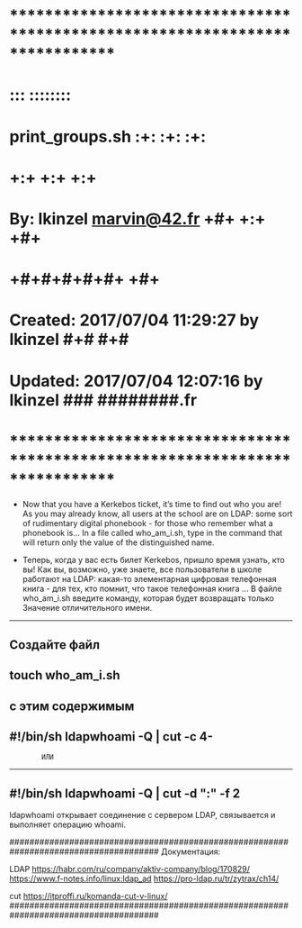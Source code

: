 # **************************************************************************** #
#                                                                              #
#                                                         :::      ::::::::    #
#    print_groups.sh                                    :+:      :+:    :+:    #
#                                                     +:+ +:+         +:+      #
#    By: lkinzel <marvin@42.fr>                     +#+  +:+       +#+         #
#                                                 +#+#+#+#+#+   +#+            #
#    Created: 2017/07/04 11:29:27 by lkinzel           #+#    #+#              #
#    Updated: 2017/07/04 12:07:16 by lkinzel          ###   ########.fr        #
#                                                                              #
# **************************************************************************** #

 - Now that you have a Kerkebos ticket, it’s time to find out who you are! As you may already know, all users at the school are on LDAP: some sort of rudimentary digital phonebook - for those who remember what a phonebook is... In a file called who_am_i.sh, type in the command that will return only the value of the distinguished name.

- Теперь, когда у вас есть билет Kerkebos, пришло время узнать, кто вы! Как вы, возможно, уже знаете, все пользователи в школе работают на LDAP: какая-то элементарная цифровая телефонная книга - для тех, кто помнит, что такое телефонная книга ... В файле who_am_i.sh введите команду, которая будет возвращать только Значение отличительного имени.

------------------------------------------------------------------------------------------------------------------------------------------------------
Создайте файл 
------------------------------------------------------------------------------------------------------------------------------------------------------
touch who_am_i.sh
------------------------------------------------------------------------------------------------------------------------------------------------------

с этим содержимым
------------------------------------------------------------------------------------------------------------------------------------------------------
#!/bin/sh
ldapwhoami -Q | cut -c 4-
------------------------------------------------------------------------------------------------------------------------------------------------------
			ИЛИ
------------------------------------------------------------------------------------------------------------------------------------------------------
#!/bin/sh
ldapwhoami -Q | cut -d ":" -f 2
------------------------------------------------------------------------------------------------------------------------------------------------------
ldapwhoami открывает соединение с сервером LDAP, связывается и выполняет операцию whoami.




######################################################################################
Документация:

LDAP
https://habr.com/ru/company/aktiv-company/blog/170829/
https://www.f-notes.info/linux:ldap_ad
https://pro-ldap.ru/tr/zytrax/ch14/


cut 
https://itproffi.ru/komanda-cut-v-linux/
######################################################################################

